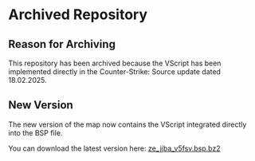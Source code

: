 # Archived Repository

## Reason for Archiving

This repository has been archived because the VScript has been implemented directly in the Counter-Strike: Source update dated 18.02.2025.

## New Version

The new version of the map now contains the VScript integrated directly into the BSP file.

You can download the latest version here:
[ze_jjba_v5fsv.bsp.bz2](https://fastdl.nide.gg/css_ze/maps/ze_jjba_v5fsv.bsp.bz2)
